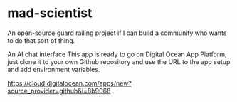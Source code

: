 # mad-scientist
An open-source guard railing project if I can build a community who wants to do that sort of thing.

An AI chat interface 
This app is ready to go on Digital Ocean App Platform, just clone it to your own Github repository and use the URL to the app setup and add environment variables.

https://cloud.digitalocean.com/apps/new?source_provider=github&i=8b9068
